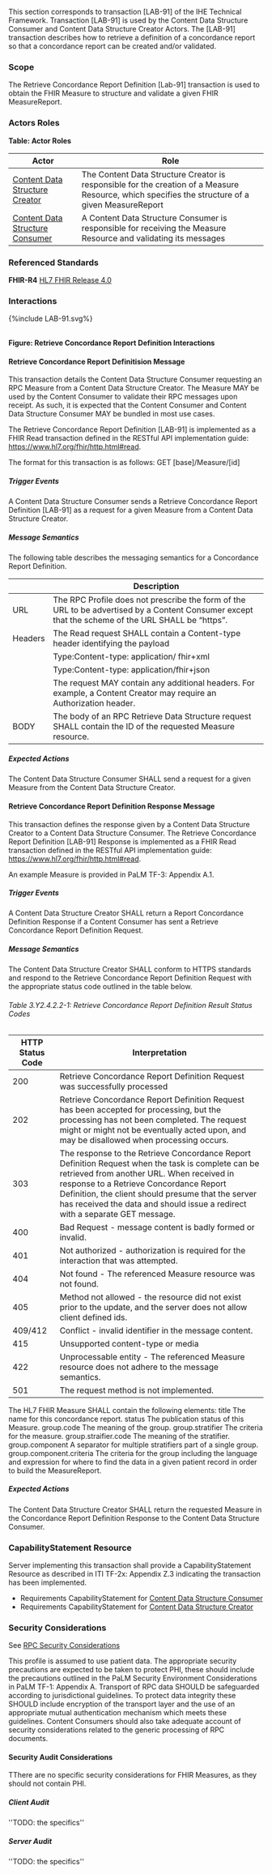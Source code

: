 This section corresponds to transaction [LAB-91] of the IHE Technical Framework. Transaction [LAB-91] is used by the Content Data Structure Consumer and Content Data Structure Creator Actors. The [LAB-91] transaction describes how to retrieve a definition of a concordance report so that a concordance report can be created and/or validated. 

### Scope

The Retrieve Concordance Report Definition [Lab-91] transaction is used to obtain the FHIR Measure to structure and validate a given FHIR MeasureReport.

### Actors Roles

**Table: Actor Roles**

|Actor | Role |
|-------------------|--------------------------|
| [Content Data Structure Creator](volume-1.html#contentdatastructurecreator)    | The Content Data Structure Creator is responsible for the creation of a Measure Resource, which specifies the structure of a given MeasureReport |
| [Content Data Structure Consumer](volume-1.html#contentdatastructureconsumer) | A Content Data Structure Consumer is responsible for receiving the Measure Resource and validating its messages |

### Referenced Standards

**FHIR-R4** [HL7 FHIR Release 4.0](http://www.hl7.org/FHIR/R4)

### Interactions

<div>
{%include LAB-91.svg%}
</div>
<br clear="all">

**Figure: Retrieve Concordance Report Definition Interactions**


#### Retrieve Concordance Report Definitision Message
This transaction details the Content Data Structure Consumer requesting an RPC Measure from a Content Data Structure Creator. The Measure MAY be used by the Content Consumer to validate their RPC messages upon receipt. As such, it is expected that the Content Consumer and Content Data Structure Consumer MAY be bundled in most use cases.

The Retrieve Concordance Report Definition [LAB-91] is implemented as a FHIR Read transaction defined in the RESTful API implementation guide: https://www.hl7.org/fhir/http.html#read. 

The format for this transaction is as follows:
GET [base]/Measure/[id]



##### Trigger Events

A Content Data Structure Consumer sends a Retrieve Concordance Report Definition [LAB-91] as a request for a given Measure from a Content Data Structure Creator.

##### Message Semantics

The following table describes the messaging semantics for a Concordance Report Definition.

|             | Description |
| ----------- | ----------- |
| URL         | The RPC Profile does not prescribe the form of the URL to be advertised by a Content Consumer except that the scheme of the URL SHALL be “https”. |
| Headers     | The Read request SHALL contain a Content-type header identifying the payload |
|             | Type:Content-type: application/ fhir+xml |
|             | Type:Content-type: application/fhir+json |
|             | The request MAY contain any additional headers. For example, a Content Creator may require an Authorization header. |
| BODY        | The body of an RPC Retrieve Data Structure request SHALL contain the ID of the requested Measure resource. |

##### Expected Actions

The Content Data Structure Consumer SHALL send a request for a given Measure from the Content Data Structure Creator. 

#### Retrieve Concordance Report Definition Response Message

This transaction defines the response given by a Content Data Structure Creator to a Content Data Structure Consumer. 
The Retrieve Concordance Report Definition [LAB-91] Response is implemented as a FHIR Read transaction defined in the RESTful API implementation guide: https://www.hl7.org/fhir/http.html#read. 

An example Measure is provided in PaLM TF-3: Appendix A.1.

##### Trigger Events

A Content Data Structure Creator SHALL return a Report Concordance Definition Response if a Content Consumer has sent a Retrieve Concordance Report Definition Request. 

##### Message Semantics

The Content Data Structure Creator SHALL conform to HTTPS standards and respond to the Retrieve Concordance Report Definition Request with the appropriate status code outlined in the table below.

###### Table 3.Y2.4.2.2-1: Retrieve Concordance Report Definition Result Status Codes

| HTTP Status Code | Interpretation |
| ---------------- | -------------- |
| 200              | Retrieve Concordance Report Definition Request was successfully processed |
| 202              | Retrieve Concordance Report Definition Request has been accepted for processing, but the processing has not been completed. The request might or might not be eventually acted upon, and may be disallowed when processing occurs. |
| 303              | The response to the Retrieve Concordance Report Definition Request when the task is complete can be retrieved from another URL. When received in response to a Retrieve Concordance Report Definition, the client should presume that the server has received the data and should issue a redirect with a separate GET message. |
| 400              | Bad Request - message content is badly formed or invalid. |
| 401              | Not authorized - authorization is required for the interaction that was attempted. |
| 404              | Not found - The referenced Measure resource was not found. |
| 405              | Method not allowed - the resource did not exist prior to the update, and the server does not allow client defined ids. |
| 409/412          | Conflict - invalid identifier in the message content. |
| 415              | Unsupported content-type or media |
| 422              | Unprocessable entity - The referenced Measure resource does not adhere to the message semantics. |
| 501              | The request method is not implemented. |

The HL7 FHIR Measure SHALL contain the following elements: 
title
	The name for this concordance report.
status
	The publication status of this Measure.
group.code
	The meaning of the group.
group.stratifier
	The criteria for the measure.
group.straifier.code
	The meaning of the stratifier.
group.component 
	A separator for multiple stratifiers part of a single group.
group.component.criteria
The criteria for the group including the language and expression for where to find the data in a given patient record in order to build the MeasureReport.


##### Expected Actions

The Content Data Structure Creator SHALL return the requested Measure in the Concordance Report Definition Response to the Content Data Structure Consumer.

### CapabilityStatement Resource

Server implementing this transaction shall provide a CapabilityStatement Resource as described in ITI TF-2x: Appendix Z.3 indicating the transaction has been implemented. 
* Requirements CapabilityStatement for [Content Data Structure Consumer](CapabilityStatement-IHE.RPC.ContentDataStructureConsumer.html)
* Requirements CapabilityStatement for [Content Data Structure Creator](CapabilityStatement-IHE.RPC.ContentDataStructureCreator.html)

### Security Considerations

See [RPC Security Considerations](volume-1.html#security-considerations)

This profile is assumed to use patient data. The appropriate security precautions are expected to be taken to protect PHI, these should include the precautions outlined in the PaLM Security Environment Considerations in PaLM TF-1: Appendix A.
Transport of RPC data SHOULD be safeguarded according to jurisdictional guidelines. To protect data integrity these SHOULD include encryption of the transport layer and the use of an appropriate mutual authentication mechanism which meets these guidelines. 
Content Consumers should also take adequate account of security considerations related to the generic processing of RPC documents.

#### Security Audit Considerations

TThere are no specific security considerations for FHIR Measures, as they should not contain PHI.

##### Client Audit 

''TODO: the specifics''

##### Server Audit 

''TODO: the specifics''